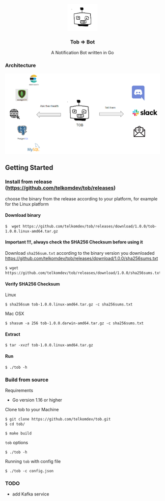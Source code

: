 <div align="center">

[<img src="./assets/tob.PNG" width="100">](https://github.com/telkomdev/tob)
<h3>Tob => Bot</h3>
A Notification Bot written in Go
</div>

### Architecture

[<img src="./assets/tob_arch.PNG" width="600">](https://github.com/telkomdev/tob)

## Getting Started

### Install from release (https://github.com/telkomdev/tob/releases)
choose the binary from the release according to your platform, for example for the Linux platform

#### Download binary

```shell
$  wget https://github.com/telkomdev/tob/releases/download/1.0.0/tob-1.0.0.linux-amd64.tar.gz
```

#### Important !!!, always check the SHA256 Checksum before using it

Download `sha256sum.txt` according to the binary version you downloaded https://github.com/telkomdev/tob/releases/download/1.0.0/sha256sums.txt

```shell
$ wget https://github.com/telkomdev/tob/releases/download/1.0.0/sha256sums.txt
```

#### Verify SHA256 Checksum

Linux

```shell
$ sha256sum tob-1.0.0.linux-amd64.tar.gz -c sha256sums.txt
```

Mac OSX

```shell
$ shasum -a 256 tob-1.0.0.darwin-amd64.tar.gz -c sha256sums.txt
```

#### Extract

```shell
$ tar -xvzf tob-1.0.0.linux-amd64.tar.gz
```

#### Run

```shell
$ ./tob -h
```

### Build from source

Requirements
- Go version 1.16 or higher

Clone tob to your Machine
```shell
$ git clone https://github.com/telkomdev/tob.git
$ cd tob/
```

```shell
$ make build
```

`tob` options
```shell
$ ./tob -h
```

Running `tob` with config file
```shell
$ ./tob -c config.json
```

### TODO

- add Kafka service